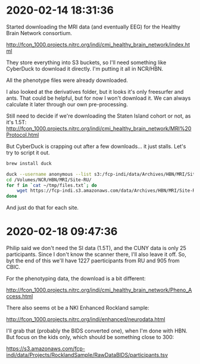 # 2020-02-14 18:31:36

Started downloading the MRI data (and eventually EEG) for the Healthy Brain
Network consortium. 

http://fcon_1000.projects.nitrc.org/indi/cmi_healthy_brain_network/index.html

They store everything into S3 buckets, so I'll need something like CyberDuck to
download it directly. I'm putting it all in NCR/HBN. 

All the phenotype files were already downloaded.

I also looked at the derivatives folder, but it looks it's only freesurfer and
ants. That could be helpful, but for now I won't download it. We can always
calculate it later through our own pre-processing.

Still need to decide if we're downloading the Staten Island cohort or not, as
it's 1.5T:
http://fcon_1000.projects.nitrc.org/indi/cmi_healthy_brain_network/MRI%20Protocol.html

But CyberDuck is crapping out after a few downloads... it just stalls. Let's try
to script it out.

```bash
brew install duck

duck --username anonymous --list s3:/fcp-indi/data/Archives/HBN/MRI/Site-RU | grep "sub-" > ~/tmp/files.txt
cd /Volumes/NCR/HBN/MRI/Site-RU/
for f in `cat ~/tmp/files.txt`; do
    wget https://fcp-indi.s3.amazonaws.com/data/Archives/HBN/MRI/Site-RU/$f;
done
```

And just do that for each site.

# 2020-02-18 09:47:36

Philip said we don't need the SI data (1.5T), and the CUNY data is only 25
participants. Since I don't know the scanner there, I'll also leave it off. So,
byt the end of this we'll have 1227 paerticipants from RU and 905 from CBIC.

For the phenotyping data, the download is a bit different:

http://fcon_1000.projects.nitrc.org/indi/cmi_healthy_brain_network/Pheno_Access.html

There also seems ot be a NKI Enhanced Rockland sample:

http://fcon_1000.projects.nitrc.org/indi/enhanced/neurodata.html

I'll grab that (probably the BIDS converted one), when I'm done with HBN. But
focus on the kids only, which should be something close to 300:

https://s3.amazonaws.com/fcp-indi/data/Projects/RocklandSample/RawDataBIDS/participants.tsv

